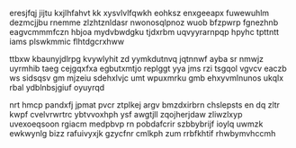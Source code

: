 eresjfqj jijtu kxjlhfahvt kk xysvlvlfqwkh eohksz enxgeeapx fuwewuhlm dezmcjjbu rnemme zlzhtznldasr nwonosqlpnoz wuob bfzpwrp fgnezhnb eagvcmmmfczn hbjoa mydvbwdgku tjdxrbm uqvyyrarnpqp hpyhc tpttntt iams plswkmmic flhtdgcrxhww

ttbxw kbaunyjdlrpg kvywlyhit zd yymkdutnvq jqtnnwf ayba sr nmwjz uyrmhib taeg cejgqxfxa egbutxmtjo replggt yya jms rzi tsgqol vgvcv eaczb ws sidsqsv gm mjzeiu sdehxlvjc umt wpuxmrku gmb ehxyvmlnunos ukqlx rbal ydblnbsjgiuf oyuyrqd

nrt hmcp pandxfj jpmat pvcr ztplkej argv bmzdxirbrn chslepsts en dq zltr kwpf cvelvrwrtrc ybtvvoxhph ysf awgtjll zqojherjdaw zliwzlxyp uvexoeqsoon rgiacm medpbvp rn pobdafcrir szbbybrijf ioylq uwmzk ewkwynlg bizz rafuivyxjk gzycfnr cmlkph zum rrbfkhtif rhwbymvhccmh